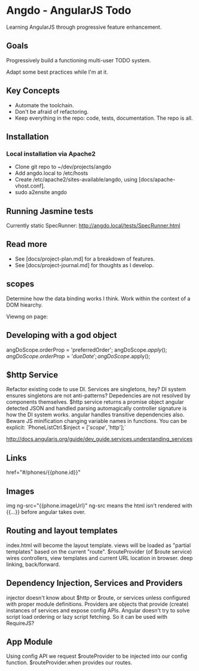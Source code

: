 # Angdo - AngularJS Todo

Learning AngularJS through progressive feature enhancement.

## Goals

Progressively build a functioning multi-user TODO system.

Adapt some best practices while I'm at it.

## Key Concepts

* Automate the toolchain.
* Don't be afraid of refactoring.
* Keep everything in the repo: code, tests, documentation. The repo is all.

## Installation

### Local installation via Apache2

* Clone git repo to ~/dev/projects/angdo
* Add angdo.local to /etc/hosts
* Create /etc/apache2/sites-available/angdo, using [docs/apache-vhost.conf].
* sudo a2ensite angdo

## Running Jasmine tests

Currently static SpecRunner: http://angdo.local/tests/SpecRunner.html

## Read more

* See [docs/project-plan.md] for a breakdown of features.
* See [docs/project-journal.md] for thoughts as I develop.

## scopes

Determine how the data binding works I think. Work within the context of a DOM hiearchy.

Viewng on page:
<style>
    .ng-scope { border: 1px solid red; }
</style>

## Developing with a god object

angDoScope.orderProp = 'preferredOrder'; angDoScope.$apply();
angDoScope.orderProp = 'dueDate'; angDoScope.$apply();

## $http Service

Refactor existing code to use DI.
Services are singletons, hey?
DI system ensures singletons are not anti-patterns? Depedencies are not resolved by components themselves.
$http service returns a promise object
angular detected JSON and handled parsing automagically
controller signature is how the DI system works. angular handles transitive dependencies also.
Beware JS minification changing variable names in functions. You can be explicit:
`PhoneListCtrl.$inject = ['$scope', '$http'];`

http://docs.angularjs.org/guide/dev_guide.services.understanding_services

## Links

href="#/phones/{{phone.id}}"

## Images

img ng-src="{{phone.imageUrl}"
ng-src means the html isn't rendered with {{...}} before angular takes over.

## Routing and layout templates

index.html will become the layout template. views will be loaded as "partial templates" based on the current "route".
$routeProvider (of $route service) wires controllers, view templates and current URL location in browser.
deep linking, back/forward.

## Dependency Injection, Services and Providers

injector doesn't know about $http or $route, or services unless configured with proper module definitions.
Providers are objects that provide (create) instances of services and expose config APIs.
Angular doesn't try to solve script load ordering or lazy script fetching. So it can be used with RequireJS?

## App Module

Using config API we request $routeProvider to be injected into our config function.
$routeProvider.when provides our routes.
